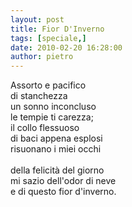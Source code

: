 ```yaml
---
layout: post
title: Fior D'Inverno
tags: [speciale,]
date: 2010-02-20 16:28:00
author: pietro
---
```

Assorto e pacifico<br/>di stanchezza<br/>un sonno inconcluso<br/>le tempie ti carezza;<br/>il collo flessuoso<br/>di baci appena esplosi<br/>risuonano i miei occhi<br/><br/>della felicità del giorno<br/>mi sazio dell'odor di neve<br/>e di questo fior d'inverno.
